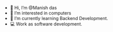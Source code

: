 - 👋 Hi, I’m @Manish das
- 👀 I’m interested in computers
- 🌱 I’m currently learning Backend Development.
- 💻 Work as software development.

<!---
Manishdas1975/Manishdas1975 is a ✨ special ✨ repository because its `README.md` (this file) appears on your GitHub profile.
You can click the Preview link to take a look at your changes.
--->
